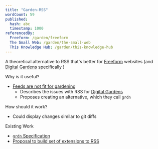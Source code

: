 ```yaml
---
title: "Garden-RSS"
wordCount: 59
published:
  hash: abc
  timestamp: 1000
referencedBy:
  Freeform: /garden/freeform
  The Small Web: /garden/the-small-web
  This Knowledge Hub: /garden/this-knowledge-hub
---
```


A theoretical alternative to RSS that's better for [Freeform](/garden/freeform) websites (and [Digital Gardens](/garden/digital-gardens) specifically )

Why is it useful?
- [Feeds are not fit for gardening](https://v5.chriskrycho.com/essays/feeds-are-not-fit-for-gardening/)
	- Describes the issues with RSS for [Digital Gardens](/garden/digital-gardens)
	- Proposes creating an alternative, which they call `grdn`

How should it work?
- Could display changes similar to git diffs

Existing Work
- [`grdn` Specification](https://github.com/chriskrycho/grdn/blob/main/SPEC.md)
- [Proposal to build set of extensions to RSS](https://forum.summerofprotocols.com/t/pig-rss-all-the-things/383)